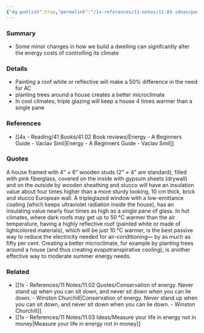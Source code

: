 ```yaml
---
{"dg-publish":true,"permalink":"/1x-references/11-notes/11-03-ideas/passive-methods-of-heating-and-cooling-reduce-energy-use/","title":"Passive methods of heating and cooling reduce energy use","created":"2024-05-10T19:22:42.672+03:00","updated":"2024-05-10T19:22:42.672+03:00"}
---
```



### Summary
- Some minor changes in how we build a dwelling can signifcantly alter the energy costs of controlling its climate

### Details
- Painting a roof white or reflective will make a 50% difference in the need for AC
- planting trees around a house creates a better microclimate
- In cool climates, triple glazing will keep a house 4 times warmer than a single pane

### References
- [[4x - Reading/41 Books/41.02 Book reviews/Energy - A Beginners Guide - Vaclav Smil\|Energy - A Beginners Guide - Vaclav Smil]]

### Quotes
A house framed with 4" × 6" wooden studs (2" × 4" are standard), filled with pink fiberglass, covered on the inside with gypsum sheets (drywall) and on the outside by wooden sheathing and stucco will have an insulation value about four times higher than a more sturdy looking, 10 cm thick, brick and stucco European wall. A tripleglazed window with a low-emittance coating (which keeps ultraviolet radiation inside the house), has an insulating value nearly four times as high as a single pane of glass. In hot climates, where dark roofs may get up to 50 °C warmer than the air temperature, having a highly reflective roof (painted white or made of lightcolored materials), which will be just 10 °C warmer, is the best passive way to reduce the electricity needed for air-conditioning— by as much as fifty per cent. Creating a better microclimate, for example by planting trees around a house (and thus creating evapotranspirative cooling), is another effective way to moderate summer energy needs.

### Related
- [[1x - References/11 Notes/11.02 Quotes/Conservation of energy. Never stand up when you can sit down, and never sit down when you can lie down. - Winston Churchill\|Conservation of energy. Never stand up when you can sit down, and never sit down when you can lie down. - Winston Churchill]]
- [[1x - References/11 Notes/11.03 Ideas/Measure your life in energy not in money\|Measure your life in energy not in money]]